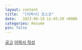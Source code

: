 ```yaml
---
layout: content
title:  "[이력서] 포스코"
date:   2023-09-19 12:45:29 +0900
categories: Resume
pin: false
---
```





[공고](https://recruit.posco.com/h22a01-front/H22A1001.html?id=160007)
[이력서 작성]()
